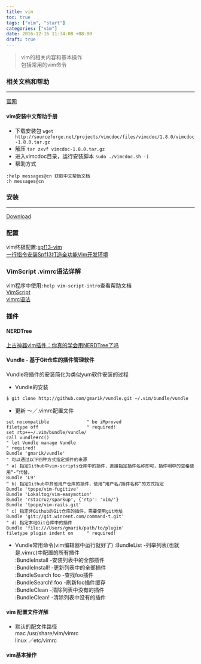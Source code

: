 ```yaml
---
title: vim
toc: true
tags: ["vim", "start"]
categories: ["vim"]
date: 2016-12-16 11:34:08 +08:00
draft: true
---
```

> vim的相关内容和基本操作  
> 包括常用的vim命令

<!--more-->

### 相关文档和帮助
---
[官网](http://www.vim.org/)

#### vim安装中文帮助手册
- 下载安装包
`wget http://sourceforge.net/projects/vimcdoc/files/vimcdoc/1.8.0/vimcdoc-1.8.0.tar.gz`
- 解压
`tar zxvf vimcdoc-1.8.0.tar.gz`  
- 进入vimcdoc目录，运行安装脚本
`sudo ./vimcdoc.sh -i`
- 帮助方式
```
:help messages@cn 获取中文帮助文档
:h messages@cn
```

### 安装
---
[Download](http://www.vim.org/download.php#pc)

### 配置
vim终极配置:[spf13-vim](https://github.com/spf13/spf13-vim)  
[一行指令安装Spf13打造全功能Vim开发环境](http://www.jianshu.com/p/c512886c7232)

### VimScript .vimrc语法详解
vim程序中使用`:help vim-script-intro`查看帮助文档  
[VimScript](http://blog.csdn.net/smstong/article/details/20724191)  
[vimrc语法](http://blog.csdn.net/hcwzq/article/details/7756590)

### 插件
#### NERDTree
[上古神器vim插件：你真的学会用NERDTree了吗](http://www.jianshu.com/p/3066b3191cb1)

#### Vundle - 基于Git仓库的插件管理软件
Vundle将插件的安装简化为类似yum软件安装的过程  
- Vundle的安装
```bash
$ git clone http://github.com/gmarik/vundle.git ~/.vim/bundle/vundle
```
- 更新 ～／.vimrc配置文件  
```  
set nocompatible              " be iMproved  
filetype off                  " required!  
set rtp+=~/.vim/bundle/vundle/  
call vundle#rc()  
" let Vundle manage Vundle  
" required!   
Bundle 'gmarik/vundle'  
" 可以通过以下四种方式指定插件的来源  
" a) 指定Github中vim-scripts仓库中的插件，直接指定插件名称即可，插件明中的空格使用“-”代替。  
Bundle 'L9'  
“ b) 指定Github中其他用户仓库的插件，使用“用户名/插件名称”的方式指定  
Bundle 'tpope/vim-fugitive'  
Bundle 'Lokaltog/vim-easymotion'  
Bundle 'rstacruz/sparkup', {'rtp': 'vim/'}  
Bundle 'tpope/vim-rails.git'  
" c) 指定非Github的Git仓库的插件，需要使用git地址  
Bundle 'git://git.wincent.com/command-t.git'  
" d) 指定本地Git仓库中的插件  
Bundle 'file:///Users/gmarik/path/to/plugin'  
filetype plugin indent on     " required!  
```
- Vundle常用命令(vim编辑器中运行就好了)
:BundleList             -列举列表(也就是.vimrc)中配置的所有插件  
:BundleInstall          -安装列表中的全部插件  
:BundleInstall!         -更新列表中的全部插件  
:BundleSearch foo   -查找foo插件  
:BundleSearch! foo  -刷新foo插件缓存  
:BundleClean           -清除列表中没有的插件  
:BundleClean!          -清除列表中没有的插件  

#### vim 配置文件详解
- 默认的配文件路径  
mac /usr/share/vim/vimrc  
linux ／etc/vimrc  

#### vim基本操作

